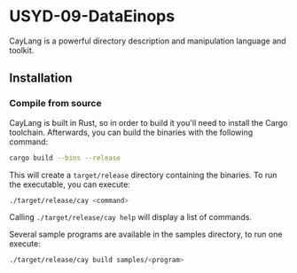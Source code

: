 # USYD-09-DataEinops

CayLang is a powerful directory description and manipulation language and toolkit.

## Installation
### Compile from source
CayLang is built in Rust, so in order to build it you'll need to install the Cargo toolchain. Afterwards, you can build the binaries with the following command:
```bash
cargo build --bins --release
```
This will create a `target/release` directory containing the binaries. To run the executable, you can execute:
```bash
./target/release/cay <command>
```
Calling `./target/release/cay help` will display a list of commands.

Several sample programs are available in the samples directory, to run one execute:
```bash
./target/release/cay build samples/<program>
```

